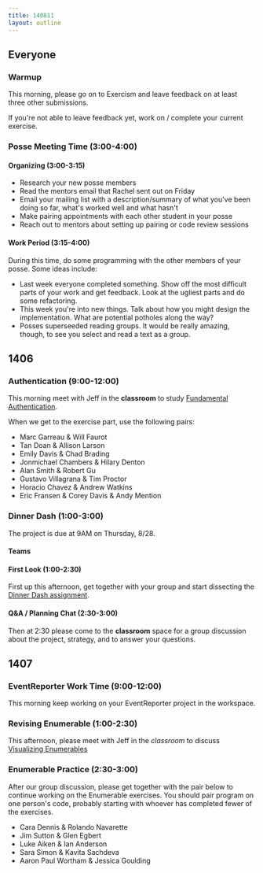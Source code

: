 ```yaml
---
title: 140811
layout: outline
---
```


## Everyone

### Warmup

This morning, please go on to Exercism and leave feedback on at least three
other submissions.

If you're not able to leave feedback yet, work on / complete
your current exercise.

### Posse Meeting Time (3:00-4:00)

#### Organizing (3:00-3:15)

* Research your new posse members
* Read the mentors email that Rachel sent out on Friday
* Email your mailing list with a description/summary of what you've been
doing so far, what's worked well and what hasn't
* Make pairing appointments with each other student in your posse
* Reach out to mentors about setting up pairing or code review sessions

#### Work Period (3:15-4:00)

During this time, do some programming with the other members of your posse. Some
ideas include:

* Last week everyone completed something. Show off the most difficult parts of
your work and get feedback. Look at the ugliest parts and do some refactoring.
* This week you're into new things. Talk about how you might design the
implementation. What are potential potholes along the way?
* Posses superseeded reading groups. It would be really amazing, though, to see
you select and read a text as a group.

## 1406

### Authentication (9:00-12:00)

This morning meet with Jeff in the **classroom** to study
[Fundamental Authentication](http://tutorials.jumpstartlab.com/topics/auth/fundamental_authentication.html).

When we get to the exercise part, use the following pairs:

* Marc Garreau & Will Faurot
* Tan Doan & Allison Larson
* Emily Davis & Chad Brading
* Jonmichael Chambers & Hilary Denton
* Alan Smith & Robert Gu
* Gustavo Villagrana & Tim Proctor
* Horacio Chavez & Andrew Watkins
* Eric Fransen & Corey Davis & Andy Mention

### Dinner Dash (1:00-3:00)

The project is due at 9AM on Thursday, 8/28.

#### Teams

#### First Look (1:00-2:30)

First up this afternoon, get together with your group and start
dissecting the [Dinner Dash assignment](http://tutorials.jumpstartlab.com/projects/dinner_dash.html).

#### Q&A / Planning Chat (2:30-3:00)

Then at 2:30 please come to the **classroom** space for a group
discussion about the project, strategy, and to answer your questions.

## 1407

### EventReporter Work Time (9:00-12:00)

This morning keep working on your EventReporter project in the workspace.

### Revising Enumerable (1:00-2:30)

This afternoon, please meet with Jeff in the *classroom* to discuss
[Visualizing Enumerables](http://tutorials.jumpstartlab.com/topics/enumerable/visualizing_enumerables.html)

### Enumerable Practice (2:30-3:00)

After our group discussion, please get together with the pair below to
continue working on the Enumerable exercises. You should pair program on
one person's code, probably starting with whoever has completed fewer of
the exercises.

* Cara Dennis & Rolando Navarette
* Jim Sutton & Glen Egbert
* Luke Aiken & Ian Anderson
* Sara Simon & Kavita Sachdeva
* Aaron Paul Wortham & Jessica Goulding

